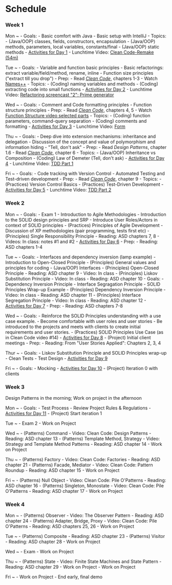 # Schedule

### Week 1

Mon
  ~ - Goals:
        - Basic comfort with Java
        - Basic setup with IntelliJ
    - Topics:
    	- (Java/OOP) classes, fields, constructors, encapsulation
    	- (Java/OOP) methods, parameters, local variables, constants/final
    	- (Java/OOP) static methods
	- [Activities for Day 1](lessonPlans/lessonPlanDay01.md)
    - Lunchtime Video: [Clean Code-Remake (54m)](videos/01-clean_code.md)

Tue
  ~ - Goals:
        - Variable and function basic principles
        - Basic refactorings: extract variable/field/method, rename, inline
        - Function size principles ("extract till you drop")
	- Prep:
        - Read [*Clean Code*](https://learning.oreilly.com/library/view/clean-code/9780136083238/), chapters 1-3
		- Watch [Names++](videos/02-names.md)
	- Topics:
    	- (Coding) naming variables and methods
    	- (Coding) extracting code into small functions
    - [Activities for Day 2](lessonPlans/lessonPlanDay02.md)
    - Lunchtime Video: [Refactoring screencast "2": Prime generator](videos/04-prime_gen_screencast.md)

Wed
  ~ - Goals:
        - Comment and Code formatting principles
        - Function structure principles
	- Prep:
        - Read [*Clean Code*](https://learning.oreilly.com/library/view/clean-code/9780136083238/), chapters 4, 5
        - Watch [Function Structure video selected parts](videos/05-function_structure.md)
	- Topics:
    	- (Coding) function parameters, command-query separation
    	- (Coding) comments and formatting
    - [Activities for Day 3](lessonPlans/lessonPlanDay03.md)
    - Lunchtime Video: [Form](videos/06-form.md)

Thu
  ~ - Goals:
        - Deep dive into extension mechanisms: inheritance and delegation
        - Discussion of the concept and value of polymorphism and information hiding
        - "Tell, don't ask"
	- Prep:
        - Read *Design Patterns*, chapter 1.6
        - Read [*Clean Code*](https://learning.oreilly.com/library/view/clean-code/9780136083238/), chapter 6
	- Topics:
    	- (Java/OOP) Inheritance vs Composition
	    - (Coding) Law of Demeter (Tell, don't ask)
    - [Activities for Day 4](lessonPlans/lessonPlanDay04.md)
    - Lunchtime Video: [TDD Part 1](videos/07-tdd_part1.md)

Fri
  ~ - Goals:
        - Code tracking with Version Control
        - Automated Testing and Test-driven development
	- Prep:
        - Read [*Clean Code*](https://learning.oreilly.com/library/view/clean-code/9780136083238/), chapter 9
	- Topics:
    	- (Practices) Version Control Basics
	    - (Practices) Test-Driven Development
    - [Activities for Day 5](lessonPlans/lessonPlanDay05.md)
    - Lunchtime Video: [TDD Part 2](videos/08-tdd_part2.md)

### Week 2

Mon
  ~ - Goals:
		- Exam 1
        - Introduction to Agile Methodologies
        - Introduction to the SOLID design principles and SRP
		- Introduce User Roles/Actors in context of SOLID principles
    - (Practices) Principles of Agile Development
        - Discussion of XP methodologies (pair programming, tests first etc)
    - (Principles) Single Responsibility Principle
        - Reading: ASD chapters 7, 8
        - Videos: In class: notes #1 and #2
    - [Activities for Day 6](lessonPlans/lessonPlanDay06.md)
	- Prep:
        - Reading: ASD chapters 1-4

Tue
  ~ - Goals:
        - Interfaces and dependency inversion (lamp example)
		- Introduction to Open-Closed Principle
    - (Principles) General values and principles for coding
    - (Java/OOP) Interfaces
    - (Principles) Open-Closed Principle
        - Reading: ASD chapter 9
        - Video: In class
    - (Principles) Liskov Substitution Principle
        - Video: In class
        - Reading: ASD chapter 10
    - Goals:
        - Dependency Inversion Principle
        - Interface Segragation Principle
        - SOLID Principles Wrap-up Example
    - (Principles) Dependency Inversion Principle
        - Video: In class
        - Reading: ASD chapter 11
    - (Principles) Interface Segregation Principle
        - Video: In class
        - Reading: ASD chapter 12
    - [Activities for Day 7](lessonPlans/lessonPlanDay07.md)
	- Prep:
        - Reading: ASD chapters 7-8

Wed
  ~ - Goals:
        - Reinforce the SOLID Principles understanding with a use case example.
        - Become comfortable with user roles and user stories
        - Be introduced to the projects and meets with clients to create initial requirements and user stories.
    - (Practices) SOLID Principles Use Case (as in Clean Code video #14)
    - [Activities for Day 8](lessonPlans/lessonPlanDay08.md)
    - (Project) Initial client meetings
    - Prep:
        - Reading: From "User Stories Applied": Chapters 2, 3, 4

Thur
  ~ - Goals:
		- Liskov Substitution Principle and SOLID Principles wrap-up
	    - Clean Tests
		- Test Design
    - [Activities for Day 9](lessonPlans/lessonPlanDay09.md)

Fri
  ~ - Goals:
	    - Mocking
    - [Activities for Day 10](lessonPlans/lessonPlanDay10.md)
    - (Project) Iteration 0 with clients

### Week 3

Design Patterns in the morning; Work on project in the afternoon

Mon
  ~ - Goals:
        - Test Process
		- Review Project Rules & Regulations
    - [Activities for Day 11](lessonPlans/lessonPlanDay11.md)
    - (Project) Start iteration 1

Tue
  ~ - Exam 2
    - Work on Project

Wed
  ~ - (Patterns) Command
        - Video: Clean Code: Design Patterns
        - Reading: ASD chapter 13
    - (Patterns) Template Method, Strategy
        - Video: Strategy and Template Method Patterns
        - Reading: ASD chapter 14
    - Work on Project

Thu
  ~ - (Patterns) Factory
        - Video: Clean Code: Factories
        - Reading: ASD chapter 21
    - (Patterns) Facade, Mediator
        - Video: Clean Code: Pattern Roundup
        - Reading: ASD chapter 15
    - Work on Project

Fri
  ~ - (Patterns) Null Object
        - Video: Clean Code: Pile O'Patterns
        - Reading: ASD chapter 16
    - (Patterns) Singleton, Monostate
        - Video: Clean Code: Pile O'Patterns
        - Reading: ASD chapter 17
    - Work on Project

### Week 4

Mon
  ~ - (Patterns) Observer
        - Video: The Observer Pattern
        - Reading: ASD chapter 24
    - (Patterns) Adapter, Bridge, Proxy
        - Video: Clean Code: Pile O'Patterns
        - Reading: ASD chapters 25, 26
    - Work on Project

Tue
  ~ - (Patterns) Composite
        - Reading: ASD chapter 23
    - (Patterns) Visitor
        - Reading: ASD chapter 28
    - Work on Project

Wed
  ~ - Exam
    - Work on Project

Thu
  ~ - (Patterns) State
        - Video: Finite State Machines and State Pattern
        - Reading: ASD chapter 29
    - Work on Project
    - Work on Project

Fri
  ~ - Work on Project
    - End early, final demo
